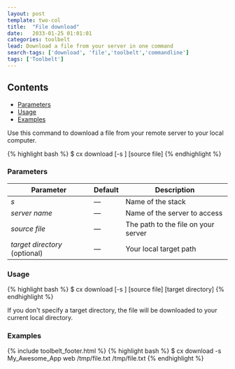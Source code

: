 ```yaml
---
layout: post
template: two-col
title:  "File download"
date:   2033-01-25 01:01:01
categories: toolbelt
lead: Download a file from your server in one command
search-tags: ['download', 'file','toolbelt','commandline']
tags: ['Toolbelt']
---
```


<h2>Contents</h2>
<ul class="page-toc">
	<li>
		<a href="#parameters">Parameters</a>
	</li>
	<li>
		<a href="#usage">Usage</a>
	</li>
	<li>
		<a href="#examples">Examples</a>
	</li>
</ul>


Use this command to download a file from your remote server to your local computer.

{% highlight bash %}
$ cx download [-s <stack>] <server name> [source file]
{% endhighlight %}

<h3 id="parameters">Parameters</h3>

<table class='table table-bordered table-striped table-small'>
    <thead>
        <tr>
            <th align="center">Parameter</th>
            <th align="center">Default</th>
            <th align="center">Description</th>
        </tr>
    </thead>
    <tbody>
        <tr>
            <td><i>s</i></td>
            <td>&mdash;</td>
            <td>Name of the stack</td>
        </tr>
        <tr>
            <td><i>server name</i></td>
            <td>&mdash;</td>
            <td>Name of the server to access</td>
        </tr>
        <tr>
            <td><i>source file</i></td>
            <td>&mdash;</td>
            <td>The path to the file on your server</td>
        </tr>
       <tr>
            <td><i>target directory</i> (optional)</td>
            <td>&mdash;</td>
            <td>Your local target path</td>
        </tr>
    </tbody>
</table>

<h3 id="usage">Usage</h3>
{% highlight bash %}
$ cx download [-s <stack>] <server name> [source file] [target directory]
{% endhighlight %}

If you don't specify a target directory, the file will be downloaded to your current local directory.

<h3 id="examples">Examples</h3>

{% include toolbelt_footer.html %}
{% highlight bash %}
$ cx download -s My_Awesome_App web /tmp/file.txt /tmp/file.txt
{% endhighlight %}
